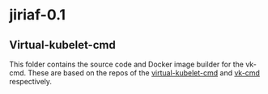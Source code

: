 # jiriaf-0.1

## Virtual-kubelet-cmd
This folder contains the source code and Docker image builder for the vk-cmd. These are based on the repos of the [virtual-kubelet-cmd](https://github.com/tsaie79/virtual-kubelet-cmd) and [vk-cmd](https://github.com/tsaie79/vk-cmd.git) respectively.